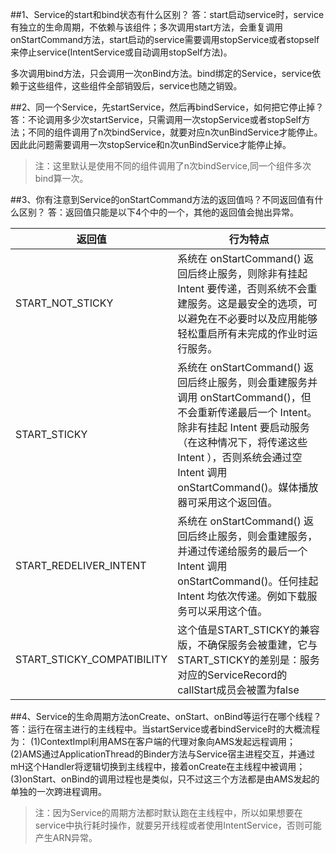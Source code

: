 ##1、Service的start和bind状态有什么区别？
答：start启动service时，service有独立的生命周期，不依赖与该组件；多次调用start方法，会重复调用onStartCommand方法，start启动的service需要调用stopService或者stopself来停止service(IntentService或自动调用stopSelf方法)。

多次调用bind方法，只会调用一次onBind方法。bind绑定的Service，service依赖于这些组件，这些组件全部销毁后，service也随之销毁。


##2、同一个Service，先startService，然后再bindService，如何把它停止掉？
答：不论调用多少次startService，只需调用一次stopService或者stopSelf方法；不同的组件调用了n次bindService，就要对应n次unBindService才能停止。因此此问题需要调用一次stopService和n次unBindService才能停止掉。
>注：这里默认是使用不同的组件调用了n次bindService,同一个组件多次bind算一次。

##3、你有注意到Service的onStartCommand方法的返回值吗？不同返回值有什么区别？
答：返回值只能是以下4个中的一个，其他的返回值会抛出异常。

|返回值|行为特点|
|---|---|
|START_NOT_STICKY|系统在 onStartCommand() 返回后终止服务，则除非有挂起 Intent 要传递，否则系统不会重建服务。这是最安全的选项，可以避免在不必要时以及应用能够轻松重启所有未完成的作业时运行服务。|
|START_STICKY|系统在 onStartCommand() 返回后终止服务，则会重建服务并调用 onStartCommand()，但不会重新传递最后一个 Intent。除非有挂起 Intent 要启动服务（在这种情况下，将传递这些 Intent ），否则系统会通过空 Intent 调用 onStartCommand()。媒体播放器可采用这个返回值。
|START_REDELIVER_INTENT|系统在 onStartCommand() 返回后终止服务，则会重建服务，并通过传递给服务的最后一个 Intent 调用 onStartCommand()。任何挂起 Intent 均依次传递。例如下载服务可以采用这个值。
|START_STICKY_COMPATIBILITY|这个值是START_STICKY的兼容版，不确保服务会被重建，它与START_STICKY的差别是：服务对应的ServiceRecord的callStart成员会被置为false|


##4、Service的生命周期方法onCreate、onStart、onBind等运行在哪个线程？
答：运行在宿主进行的主线程中。当startService或者bindService时的大概流程为：
(1)ContextImpl利用AMS在客户端的代理对象向AMS发起远程调用；
(2)AMS通过ApplicationThread的Binder方法与Service宿主进程交互，并通过mH这个Handler将逻辑切换到主线程中，接着onCreate在主线程中被调用；
(3)onStart、onBind的调用过程也是类似，只不过这三个方法都是由AMS发起的单独的一次跨进程调用。
>注：因为Service的周期方法都时默认跑在主线程中，所以如果想要在service中执行耗时操作，就要另开线程或者使用IntentService，否则可能产生ARN异常。